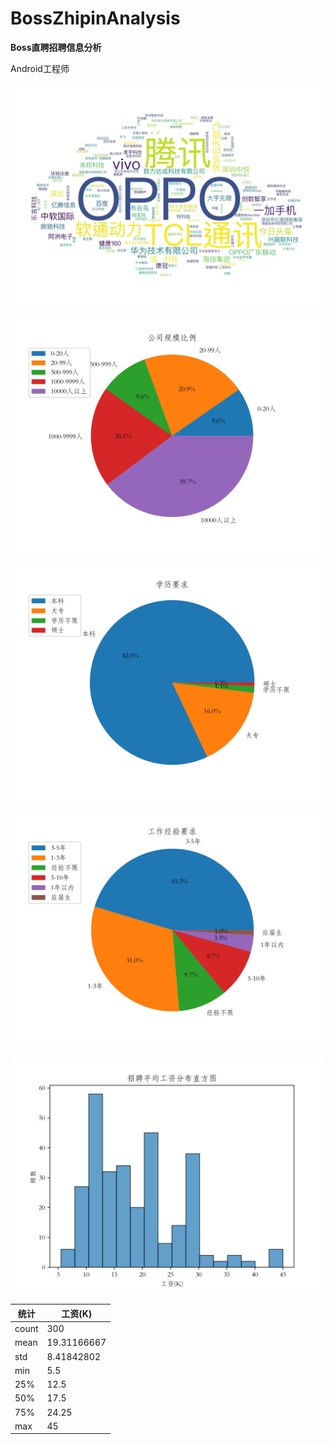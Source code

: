 # BossZhipinAnalysis
**Boss直聘招聘信息分析**


Android工程师


![](output/word_cloud.jpg)

![](output/company_number_pie_chart.jpg)

![](output/education_pie_chart.jpg)

![](output/exprience_pie_chart.jpg)


![](output/mean_salary_hist_chart.jpg)

统计 | 工资(K)
---- | ---
count | 300
mean | 19.31166667
std | 8.41842802
min	| 5.5
25%	| 12.5
50%	| 17.5
75%	| 24.25
max| 	45





